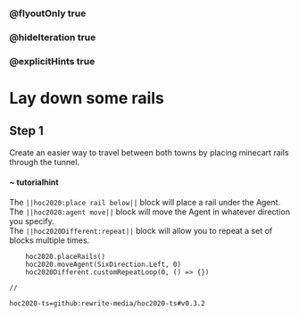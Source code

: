### @flyoutOnly true
### @hideIteration true
### @explicitHints true

# Lay down some rails

## Step 1
Create an easier way to travel between both towns by placing minecart rails through the tunnel.

#### ~ tutorialhint 
The ``||hoc2020:place rail below||`` block will place a rail under the Agent.  
The ``||hoc2020:agent move||`` block will move the Agent in whatever direction you specify.   
The ``||hoc2020Different:repeat||`` block will allow you to repeat a set of blocks multiple times.  

```ghost
    hoc2020.placeRails()
    hoc2020.moveAgent(SixDirection.Left, 0)
    hoc2020Different.customRepeatLoop(0, () => {})
```
```template
//
```
```package
hoc2020-ts=github:rewrite-media/hoc2020-ts#v0.3.2
```